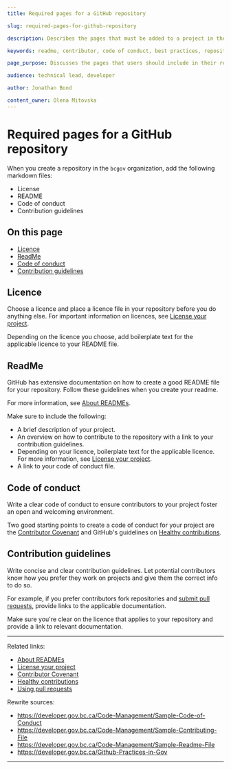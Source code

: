 ```yaml
---
title: Required pages for a GitHub repository

slug: required-pages-for-github-repository

description: Describes the pages that must be added to a project in the BC Government organization

keywords: readme, contributor, code of conduct, best practices, repository, repository management, GitHub, working in GitHub, open source, working in the open

page_purpose: Discusses the pages that users should include in their repositories and gives guidelines on what those pages should provide

audience: technical lead, developer

author: Jonathan Bond

content_owner: Olena Mitovska
---
```

# Required pages for a GitHub repository
When you create a repository in the `bcgov` organization, add the following markdown files:
- License
- README
- Code of conduct
- Contribution guidelines

## On this page
- [Licence](#licence)
- [ReadMe](#readme)
- [Code of conduct](#code-of-conduct)
- [Contribution guidelines](#contribution)

## Licence<a name="licence"></a>
Choose a licence and place a licence file in your repository before you do anything else. For important information on licences, see [License your project](./license-your-project.md).

Depending on the licence you choose, add boilerplate text for the applicable licence to your README file.

## ReadMe<a name="readme"></a>
GitHub has extensive documentation on how to create a good README file for your repository. Follow these guidelines when you create your readme.

For more information, see [About READMEs](https://docs.github.com/en/repositories/managing-your-repositorys-settings-and-features/customizing-your-repository/about-readmes).

Make sure to include the following:
- A brief description of your project.
- An overview on how to contribute to the repository with a link to your contribution guidelines.
- Depending on your licence, boilerplate text for the applicable licence. For more information, see [License your project](./license-your-project.md).
- A link to your code of conduct file.

## Code of conduct<a name="code-of-conduct"></a>
Write a clear code of conduct to ensure contributors to your project foster an open and welcoming environment.

Two good starting points to create a code of conduct for your project are the [Contributor Covenant](https://www.contributor-covenant.org/version/1/4/code-of-conduct/) and GitHub's guidelines on [Healthy contributions](https://docs.github.com/en/communities/setting-up-your-project-for-healthy-contributions).

## Contribution guidelines<a name="contribution"></a>
Write concise and clear contribution guidelines. Let potential contributors know how you prefer they work on projects and give them the correct info to do so.

For example, if you prefer contributors fork repositories and [submit pull requests](https://help.github.com/articles/using-pull-requests/), provide links to the applicable documentation.

Make sure you're clear on the licence that applies to your repository and provide a link to relevant documentation.

---
Related links:
* [About READMEs](https://docs.github.com/en/repositories/managing-your-repositorys-settings-and-features/customizing-your-repository/about-readmes)
* [License your project](./license-your-project.md)
* [Contributor Covenant](https://www.contributor-covenant.org/version/1/4/code-of-conduct/)
* [Healthy contributions](https://docs.github.com/en/communities/setting-up-your-project-for-healthy-contributions)
* [Using pull requests](https://help.github.com/articles/using-pull-requests/)

Rewrite sources:
* https://developer.gov.bc.ca/Code-Management/Sample-Code-of-Conduct
* https://developer.gov.bc.ca/Code-Management/Sample-Contributing-File
* https://developer.gov.bc.ca/Code-Management/Sample-Readme-File
* https://developer.gov.bc.ca/Github-Practices-in-Gov
---

